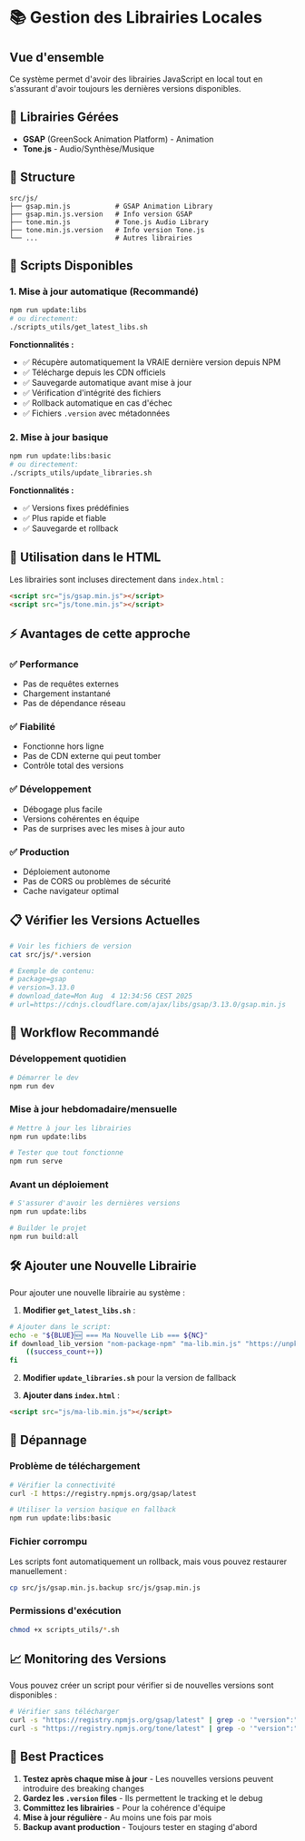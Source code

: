 # 📚 Gestion des Librairies Locales

## Vue d'ensemble

Ce système permet d'avoir des librairies JavaScript en local tout en s'assurant d'avoir toujours les dernières versions disponibles.

## 🎯 Librairies Gérées

- **GSAP** (GreenSock Animation Platform) - Animation
- **Tone.js** - Audio/Synthèse/Musique

## 📂 Structure

```
src/js/
├── gsap.min.js           # GSAP Animation Library
├── gsap.min.js.version   # Info version GSAP
├── tone.min.js           # Tone.js Audio Library
├── tone.min.js.version   # Info version Tone.js
└── ...                   # Autres librairies
```

## 🚀 Scripts Disponibles

### 1. Mise à jour automatique (Recommandé)
```bash
npm run update:libs
# ou directement:
./scripts_utils/get_latest_libs.sh
```

**Fonctionnalités :**
- ✅ Récupère automatiquement la VRAIE dernière version depuis NPM
- ✅ Télécharge depuis les CDN officiels
- ✅ Sauvegarde automatique avant mise à jour
- ✅ Vérification d'intégrité des fichiers
- ✅ Rollback automatique en cas d'échec
- ✅ Fichiers `.version` avec métadonnées

### 2. Mise à jour basique
```bash
npm run update:libs:basic
# ou directement:
./scripts_utils/update_libraries.sh
```

**Fonctionnalités :**
- ✅ Versions fixes prédéfinies
- ✅ Plus rapide et fiable
- ✅ Sauvegarde et rollback

## 🔧 Utilisation dans le HTML

Les librairies sont incluses directement dans `index.html` :

```html
<script src="js/gsap.min.js"></script>
<script src="js/tone.min.js"></script>
```

## ⚡ Avantages de cette approche

### ✅ **Performance**
- Pas de requêtes externes
- Chargement instantané
- Pas de dépendance réseau

### ✅ **Fiabilité**
- Fonctionne hors ligne
- Pas de CDN externe qui peut tomber
- Contrôle total des versions

### ✅ **Développement**
- Débogage plus facile
- Versions cohérentes en équipe
- Pas de surprises avec les mises à jour auto

### ✅ **Production**
- Déploiement autonome
- Pas de CORS ou problèmes de sécurité
- Cache navigateur optimal

## 📋 Vérifier les Versions Actuelles

```bash
# Voir les fichiers de version
cat src/js/*.version

# Exemple de contenu:
# package=gsap
# version=3.13.0
# download_date=Mon Aug  4 12:34:56 CEST 2025
# url=https://cdnjs.cloudflare.com/ajax/libs/gsap/3.13.0/gsap.min.js
```

## 🔄 Workflow Recommandé

### Développement quotidien
```bash
# Démarrer le dev
npm run dev
```

### Mise à jour hebdomadaire/mensuelle
```bash
# Mettre à jour les librairies
npm run update:libs

# Tester que tout fonctionne
npm run serve
```

### Avant un déploiement
```bash
# S'assurer d'avoir les dernières versions
npm run update:libs

# Builder le projet
npm run build:all
```

## 🛠️ Ajouter une Nouvelle Librairie

Pour ajouter une nouvelle librairie au système :

1. **Modifier `get_latest_libs.sh`** :
```bash
# Ajouter dans le script:
echo -e "${BLUE}🆕 === Ma Nouvelle Lib === ${NC}"
if download_lib_version "nom-package-npm" "ma-lib.min.js" "https://unpkg.com/nom-package-npm@VERSION/dist/ma-lib.min.js"; then
    ((success_count++))
fi
```

2. **Modifier `update_libraries.sh`** pour la version de fallback

3. **Ajouter dans `index.html`** :
```html
<script src="js/ma-lib.min.js"></script>
```

## 🚨 Dépannage

### Problème de téléchargement
```bash
# Vérifier la connectivité
curl -I https://registry.npmjs.org/gsap/latest

# Utiliser la version basique en fallback
npm run update:libs:basic
```

### Fichier corrompu
Les scripts font automatiquement un rollback, mais vous pouvez restaurer manuellement :
```bash
cp src/js/gsap.min.js.backup src/js/gsap.min.js
```

### Permissions d'exécution
```bash
chmod +x scripts_utils/*.sh
```

## 📈 Monitoring des Versions

Vous pouvez créer un script pour vérifier si de nouvelles versions sont disponibles :

```bash
# Vérifier sans télécharger
curl -s "https://registry.npmjs.org/gsap/latest" | grep -o '"version":"[^"]*"'
curl -s "https://registry.npmjs.org/tone/latest" | grep -o '"version":"[^"]*"'
```

## 🎯 Best Practices

1. **Testez après chaque mise à jour** - Les nouvelles versions peuvent introduire des breaking changes
2. **Gardez les `.version` files** - Ils permettent le tracking et le debug
3. **Committez les librairies** - Pour la cohérence d'équipe
4. **Mise à jour régulière** - Au moins une fois par mois
5. **Backup avant production** - Toujours tester en staging d'abord

